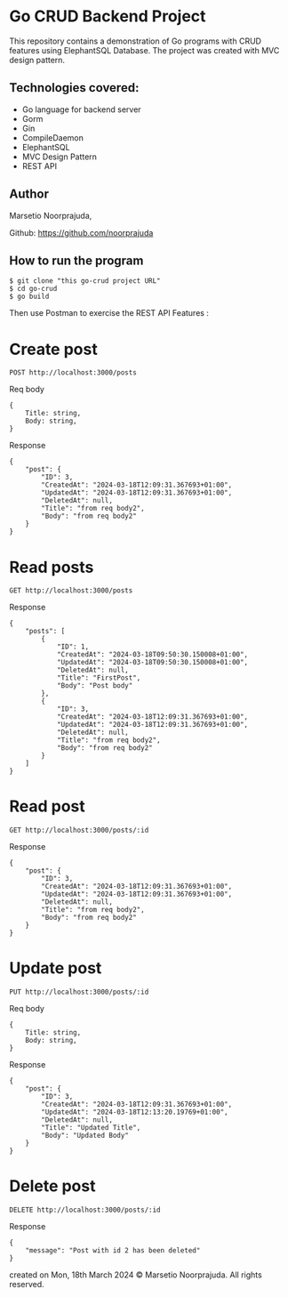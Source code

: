 # Go CRUD Backend Project

This repository contains a demonstration of Go programs with CRUD features using ElephantSQL Database. The project was created with MVC design pattern.

## Technologies covered:

- Go language for backend server
- Gorm
- Gin
- CompileDaemon
- ElephantSQL
- MVC Design Pattern
- REST API

## Author

Marsetio Noorprajuda,

Github: https://github.com/noorprajuda

## How to run the program

```
$ git clone "this go-crud project URL"
$ cd go-crud
$ go build
```

Then use Postman to exercise the REST API Features :

# Create post

```
POST http://localhost:3000/posts
```

Req body

```
{
    Title: string,
    Body: string,
}
```

Response

```
{
    "post": {
        "ID": 3,
        "CreatedAt": "2024-03-18T12:09:31.367693+01:00",
        "UpdatedAt": "2024-03-18T12:09:31.367693+01:00",
        "DeletedAt": null,
        "Title": "from req body2",
        "Body": "from req body2"
    }
}
```

# Read posts

```
GET http://localhost:3000/posts
```

Response

```
{
    "posts": [
        {
            "ID": 1,
            "CreatedAt": "2024-03-18T09:50:30.150008+01:00",
            "UpdatedAt": "2024-03-18T09:50:30.150008+01:00",
            "DeletedAt": null,
            "Title": "FirstPost",
            "Body": "Post body"
        },
        {
            "ID": 3,
            "CreatedAt": "2024-03-18T12:09:31.367693+01:00",
            "UpdatedAt": "2024-03-18T12:09:31.367693+01:00",
            "DeletedAt": null,
            "Title": "from req body2",
            "Body": "from req body2"
        }
    ]
}
```

# Read post

```
GET http://localhost:3000/posts/:id
```

Response

```
{
    "post": {
        "ID": 3,
        "CreatedAt": "2024-03-18T12:09:31.367693+01:00",
        "UpdatedAt": "2024-03-18T12:09:31.367693+01:00",
        "DeletedAt": null,
        "Title": "from req body2",
        "Body": "from req body2"
    }
}
```

# Update post

```
PUT http://localhost:3000/posts/:id
```

Req body

```
{
    Title: string,
    Body: string,
}
```

Response

```
{
    "post": {
        "ID": 3,
        "CreatedAt": "2024-03-18T12:09:31.367693+01:00",
        "UpdatedAt": "2024-03-18T12:13:20.19769+01:00",
        "DeletedAt": null,
        "Title": "Updated Title",
        "Body": "Updated Body"
    }
}
```

# Delete post

```
DELETE http://localhost:3000/posts/:id
```

Response

```
{
    "message": "Post with id 2 has been deleted"
}
```

created on Mon, 18th March 2024 © Marsetio Noorprajuda. All rights reserved.

